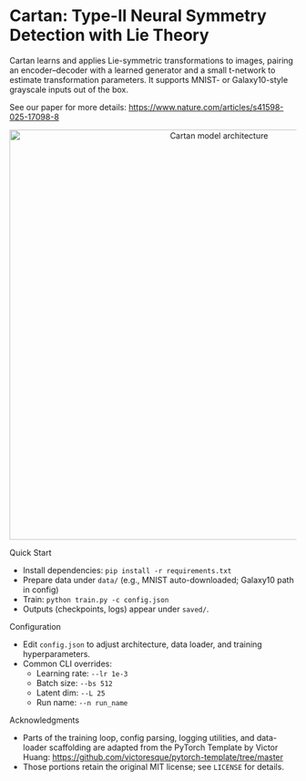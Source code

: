 # Cartan: Type-II Neural Symmetry Detection with Lie Theory

Cartan learns and applies Lie-symmetric transformations to images, pairing an encoder–decoder with a learned generator and a small t-network to estimate transformation parameters. It supports MNIST- or Galaxy10-style grayscale inputs out of the box.

See our paper for more details: https://www.nature.com/articles/s41598-025-17098-8

<p align="center">
  <picture>
    <source srcset="figures/arch.webp" type="image/webp">
    <img src="docs/arch.png" alt="Cartan model architecture" width="720">
  </picture>
</p>

Quick Start
- Install dependencies: `pip install -r requirements.txt`
- Prepare data under `data/` (e.g., MNIST auto-downloaded; Galaxy10 path in config)
- Train: `python train.py -c config.json`
- Outputs (checkpoints, logs) appear under `saved/`.

Configuration
- Edit `config.json` to adjust architecture, data loader, and training hyperparameters.
- Common CLI overrides:
  - Learning rate: `--lr 1e-3`
  - Batch size: `--bs 512`
  - Latent dim: `--L 25`
  - Run name: `--n run_name`

Acknowledgments
- Parts of the training loop, config parsing, logging utilities, and data-loader scaffolding are adapted from the PyTorch Template by Victor Huang: https://github.com/victoresque/pytorch-template/tree/master
- Those portions retain the original MIT license; see `LICENSE` for details.
